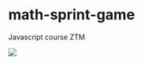 # math-sprint-game
Javascript course ZTM

![](https://1.bp.blogspot.com/-d-_-jgKhlQ0/X5CjN5tT1pI/AAAAAAAADj4/GamKMrMlaqYXXpmlnBtSd2_l2Upl1eKNACLcBGAsYHQ/w285-h400/%25E6%2592%2592%25E6%2597%25A6%25E6%25B3%2595.gif)
